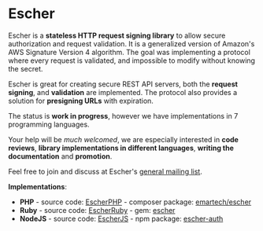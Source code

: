 # Escher

Escher is a **stateless HTTP request signing library** to allow secure authorization and request validation. It is a generalized version of Amazon's AWS Signature Version 4 algorithm. The goal was implementing a protocol where every request is validated, and impossible to modify without knowing the secret.

Escher is great for creating secure REST API servers, both the **request signing**, and **validation** are implemented. The protocol also provides a solution for **presigning URLs** with expiration.

The status is **work in progress**, however we have implementations in 7 programming languages.

Your help will be *much welcomed*, we are especially interested in **code reviews**, **library implementations in different languages**, **writing the documentation** and **promotion**.

Feel free to join and discuss at Escher's [general mailing list](https://groups.google.com/forum/#!forum/escherauth).

**Implementations**:
 * **PHP** - source code: [EscherPHP](https://github.com/emartech/escher-php) - composer package: [emartech/escher](https://packagist.org/packages/emartech/escher)
 * **Ruby** - source code: [EscherRuby](https://github.com/emartech/escher-ruby) - gem: [escher](https://rubygems.org/gems/escher)
 * **NodeJS** - source code: [EscherJS](https://github.com/emartech/escher-js) - npm package: [escher-auth](https://www.npmjs.org/package/escher-auth)
